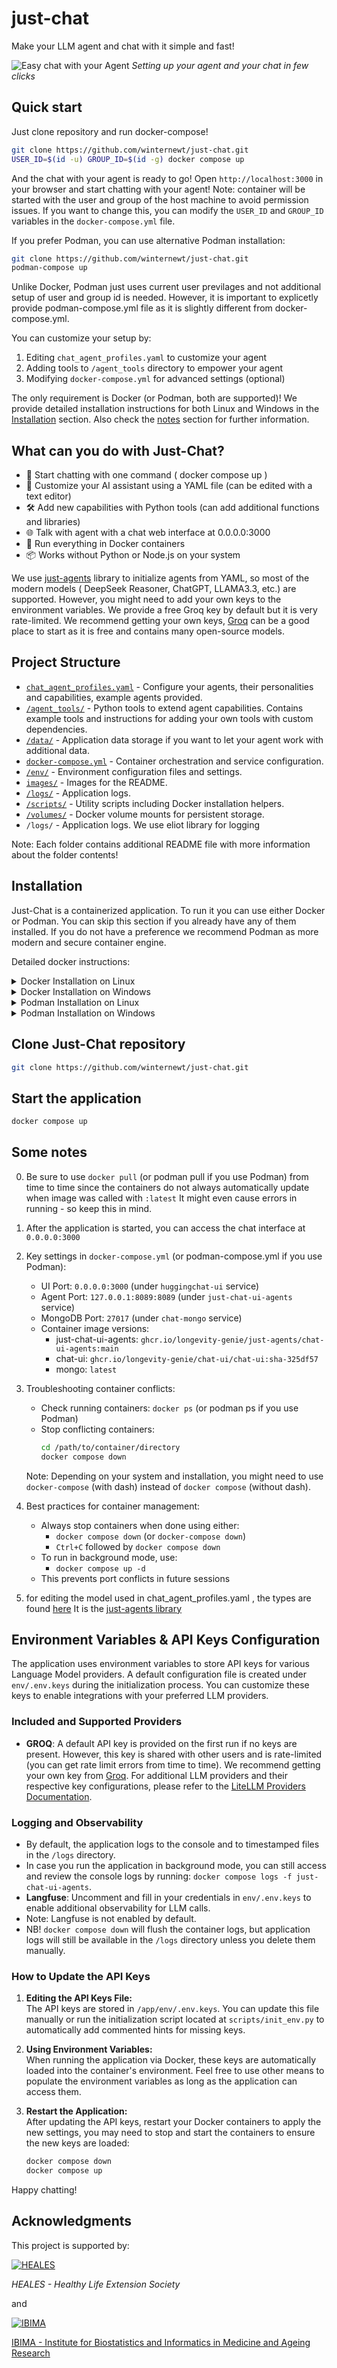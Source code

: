 # just-chat
Make your LLM agent and chat with it simple and fast!

![Easy chat with your Agent](images/screenshot.jpg)
*Setting up your agent and your chat in few clicks*

## Quick start

Just clone repository and run docker-compose!
```bash
git clone https://github.com/winternewt/just-chat.git
USER_ID=$(id -u) GROUP_ID=$(id -g) docker compose up
```
And the chat with your agent is ready to go! Open `http://localhost:3000` in your browser and start chatting with your agent!
Note: container will be started with the user and group of the host machine to avoid permission issues. If you want to change this, you can modify the `USER_ID` and `GROUP_ID` variables in the `docker-compose.yml` file.

If you prefer Podman, you can use alternative Podman installation:
```bash
git clone https://github.com/winternewt/just-chat.git
podman-compose up 
```
Unlike Docker, Podman just uses current user previlages and not additional setup of user and group id is needed. However, it is important to explicetly provide podman-compose.yml file as it is slightly different from docker-compose.yml.


You can customize your setup by:
1. Editing `chat_agent_profiles.yaml` to customize your agent
2. Adding tools to `/agent_tools` directory to empower your agent
3. Modifying `docker-compose.yml` for advanced settings (optional)

The only requirement is Docker (or Podman, both are supported)! We provide detailed installation instructions for both Linux and Windows in the [Installation](#installation) section.
Also check the [notes](#some-notes) section for further information.


## What can you do with Just-Chat?
- 🚀 Start chatting with one command ( docker compose up )
- 🤖 Customize your AI assistant using a YAML file (can be edited with a text editor)
- 🛠️ Add new capabilities with Python tools (can add additional functions and libraries)
- 🌐 Talk with agent with a chat web interface at 0.0.0.0:3000
- 🐳 Run everything in Docker containers
- 📦 Works without Python or Node.js on your system


We use [just-agents](https://github.com/longevity-genie/just-agents) library to initialize agents from YAML, so most of the modern models ( DeepSeek Reasoner, ChatGPT, LLAMA3.3, etc.) are supported. 
However, you might need to add your own keys to the environment variables. We provide a free Groq key by default but it is very rate-limited. We recommend getting your own keys,  [Groq](https://console.groq.com/playground) can be a good place to start as it is free and contains many open-source models.

## Project Structure

- [`chat_agent_profiles.yaml`](chat_agent_profiles.yaml) - Configure your agents, their personalities and capabilities, example agents provided.
- [`/agent_tools/`](agent_tools/README.md) - Python tools to extend agent capabilities. Contains example tools and instructions for adding your own tools with custom dependencies.
- [`/data/`](data/README.md) - Application data storage if you want to let your agent work with additional data.
- [`docker-compose.yml`](docker-compose.yml) - Container orchestration and service configuration.
- [`/env/`](env/README.md) - Environment configuration files and settings.
- [`images/`](images/README.md) - Images for the README.
- [`/logs/`](logs/README.md) - Application logs.
- [`/scripts/`](scripts/README.md) - Utility scripts including Docker installation helpers.
- [`/volumes/`](volumes/README.md) - Docker volume mounts for persistent storage.
- `/logs/` - Application logs. We use eliot library for logging

Note: Each folder contains additional README file with more information about the folder contents!

## Installation

Just-Chat is a containerized application. To run it you can use either Docker or Podman.
You can skip this section if you already have any of them installed. If you do not have a preference we recommend Podman as more modern and secure container engine.

Detailed docker instructions:
<details>
<summary>Docker Installation on Linux</summary>

### Install Docker and Docker-compose Standalone

Refer to the official guides: 
 - [Docker Installation Guide](https://docs.docker.com/engine/install/ubuntu/).
 - [Docker-compose Standalone Installation Guide](https://docs.docker.com/compose/install/standalone/).
 
For Ubuntu users, you can review and use the provided convenience.sh script:
```bash
./scripts/install_docker_ubuntu.sh
```

Or follow these manual steps:

#### Setup Docker's apt repository
```bash
# Add Docker's official GPG key:
sudo apt-get update
sudo apt-get install ca-certificates curl
sudo install -m 0755 -d /etc/apt/keyrings
sudo curl -fsSL https://download.docker.com/linux/ubuntu/gpg -o /etc/apt/keyrings/docker.asc
sudo chmod a+r /etc/apt/keyrings/docker.asc

# Add the repository to Apt sources:
echo \
  "deb [arch=$(dpkg --print-architecture) signed-by=/etc/apt/keyrings/docker.asc] https://download.docker.com/linux/ubuntu \
  $(. /etc/os-release && echo "${UBUNTU_CODENAME:-$VERSION_CODENAME}") stable" | \
  sudo tee /etc/apt/sources.list.d/docker.list > /dev/null
sudo apt-get update
```

#### Install latest Docker packages
```bash
sudo apt-get install docker-ce docker-ce-cli containerd.io docker-buildx-plugin docker-compose-plugin
curl -SL https://github.com/docker/compose/releases/download/v2.32.4/docker-compose-linux-$(uname -m) -o /usr/local/bin/docker-compose
chmod +x /usr/local/bin/docker-compose
sudo ln -sf /usr/local/bin/docker-compose /usr/bin/docker-compose
```
</details>

<details>
<summary>Docker Installation on Windows</summary>

### Prerequisites
- Windows 10 (Pro, Enterprise, Education) Version 1909 or later
- Windows 11 (any edition)
- WSL 2 (Windows Subsystem for Linux) enabled (recommended) - [WSL Installation Guide](https://learn.microsoft.com/en-us/windows/wsl/install)
- Hyper-V enabled (if using Windows 10 Pro/Enterprise)
- At least 4GB of RAM (recommended)

### Installation Steps
1. Download [Docker Desktop](https://docs.docker.com/desktop/setup/install/windows-install/)
2. Run the installer and follow the prompts
3. Restart your PC
4. Launch Docker Desktop
5. Docker Compose is included with Docker Desktop

For detailed instructions and troubleshooting, see the [official Windows installation guide](https://docs.docker.com/desktop/install/windows-install/).
</details>

<details>

If you prefer Podman, you can use the following instructions:

<summary>Podman Installation on Linux</summary>

For Ubuntu users (especially Ubuntu 24.04+):
```bash
# Install Podman
sudo apt-get update
sudo apt-get install -y podman

# Install Python3 and pip if not already installed
sudo apt-get install -y python3 python3-pip

# Install Podman Compose
pip3 install podman-compose
```
if there is error in instalating try 
``` bash
sudo apt --fix-broken install
```
and after try to install podman again.

For other Linux distributions, refer to:
- [Podman Installation Guide](https://podman.io/docs/installation)
- [Podman Compose Installation Guide](https://github.com/containers/podman-compose)
</details>

<details>
<summary>Podman Installation on Windows</summary>

### Prerequisites
- Windows 10/11
- WSL 2 enabled
- 4GB RAM (recommended)

### Installation Steps
1. Download and install [Podman Desktop](https://podman-desktop.io/downloads)
2. Initialize Podman:
```powershell
podman machine init
podman machine start
```
3. Install Podman Compose:
```powershell
pip3 install podman-compose
```

For detailed instructions, see the [official Podman documentation](https://podman.io/docs/installation#windows).
</details>

## Clone Just-Chat repository
```bash
git clone https://github.com/winternewt/just-chat.git
```

## Start the application
```bash
docker compose up
```


## Some notes
0. Be sure to use ```docker pull``` (or podman pull if you use Podman) from time to time since the containers do not always automatically update when image was called with `:latest`
   It might even cause errors in running - so keep this in mind.
   
2. After the application is started, you can access the chat interface at `0.0.0.0:3000`

3. Key settings in `docker-compose.yml` (or podman-compose.yml if you use Podman):
   - UI Port: `0.0.0.0:3000` (under `huggingchat-ui` service)
   - Agent Port: `127.0.0.1:8089:8089` (under `just-chat-ui-agents` service)
   - MongoDB Port: `27017` (under `chat-mongo` service)
   - Container image versions:
     - just-chat-ui-agents: `ghcr.io/longevity-genie/just-agents/chat-ui-agents:main`
     - chat-ui: `ghcr.io/longevity-genie/chat-ui/chat-ui:sha-325df57`
     - mongo: `latest`

4. Troubleshooting container conflicts:
   - Check running containers: `docker ps` (or podman ps if you use Podman)
   - Stop conflicting containers: 
     ```bash
     cd /path/to/container/directory
     docker compose down
     ```
   Note: Depending on your system and installation, you might need to use `docker-compose` (with dash) 
   instead of `docker compose` (without dash).

5. Best practices for container management:
   - Always stop containers when done using either:
     - `docker compose down` (or `docker-compose down`)
     - `Ctrl+C` followed by `docker compose down`
   - To run in background mode, use:
     - `docker compose up -d`
   - This prevents port conflicts in future sessions
 
 6. for editing the model used in chat_agent_profiles.yaml , the types are found [here](https://github.com/longevity-genie/just-agents/blob/main/core/just_agents/llm_options.py)
    It is the [just-agents library](https://github.com/longevity-genie/just-agents)


## Environment Variables & API Keys Configuration

The application uses environment variables to store API keys for various Language Model providers. A default configuration file is created under `env/.env.keys` during the initialization process. You can customize these keys to enable integrations with your preferred LLM providers.


### Included and Supported Providers

- **GROQ**: A default API key is provided on the first run if no keys are present. However, this key is shared with other users and is rate-limited (you can get rate limit errors from time to time). We recommend getting your own key from [Groq](https://console.groq.com/playground).
For additional LLM providers and their respective key configurations, please refer to the [LiteLLM Providers Documentation](https://docs.litellm.ai/docs/providers/).


### Logging and Observability
- By default, the application logs to the console and to timestamped files in the `/logs` directory.
- In case you run the application in background mode, you can still access and review the console logs by running:
`docker compose logs -f just-chat-ui-agents`.
- **Langfuse**: Uncomment and fill in your credentials in `env/.env.keys` to enable additional observability for LLM calls.
- Note: Langfuse is not enabled by default.
- NB! `docker compose down` will flush the container logs, but application logs will still be available in the `/logs` directory unless you delete them manually.

### How to Update the API Keys

1. **Editing the API Keys File:**  
   The API keys are stored in `/app/env/.env.keys`. You can update this file manually or run the initialization script located at `scripts/init_env.py` to automatically add commented hints for missing keys.

2. **Using Environment Variables:**  
   When running the application via Docker, these keys are automatically loaded into the container's environment. Feel free to use other means to populate the environment variables as long as the application can access them.

3. **Restart the Application:**  
   After updating the API keys, restart your Docker containers to apply the new settings, you may need to stop and start the containers to ensure the new keys are loaded:
   ```bash
   docker compose down
   docker compose up
   ```

Happy chatting!

## Acknowledgments

This project is supported by:

[![HEALES](images/heales.jpg)](https://heales.org/)

*HEALES - Healthy Life Extension Society*

and

[![IBIMA](images/IBIMA.jpg)](https://ibima.med.uni-rostock.de/)

[IBIMA - Institute for Biostatistics and Informatics in Medicine and Ageing Research](https://ibima.med.uni-rostock.de/)